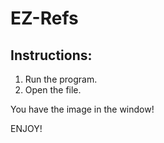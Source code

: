 # EZ-Refs
## Instructions:
1. Run the program.
2. Open the file.

You have the image in the window!

ENJOY!